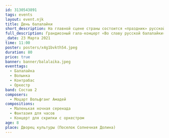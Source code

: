 ```yaml
---
id: 3130543891
tags: events
layout: event.njk
title: День балалайки
short_description: На главной сцене страны состоится «праздник» русской балалайки. В этот день в Государственном Кремлёвском Дворце соберутся несколько сотен артистов.
full_description: Грандиозный гала-концерт «Во славу русской балалайки», которому на протяжении 10 лет предшествовала всероссийская просветительская акция «Балалайка — душа России», объединит прославленные коллективы национального искусства России и виртуозных исполнителей на балалайке, домре, гуслях, баяне, а также выдающихся певцов.
_date: 23 Марта 2021
time: 11:00
poster: posters/x4g1bvkth54.jpeg
duration: 80
price: true
banner: banner/balalaika.jpeg
eventtags:
  - Балалайка
  - Волынка
  - Контрабас
  - Оркестр
band: Состав 2
composers:
  - Моцарт Вольфганг Амадей
compositions:
  - Маленькая ночная серенада
  - Фантазия для часов
  - Концерт для скрипки с оркестром
age: 8
place: Дворец культуры (Поселок Солнечная Долина)
---
```

